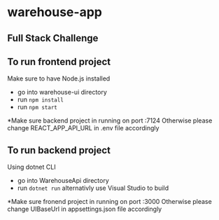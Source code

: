 # warehouse-app

## Full Stack Challenge

## To run frontend project

Make sure to have Node.js installed

- go into warehouse-ui directory
- run `npm install`
- run `npm start`

\*Make sure backend project in running on port :7124
Otherwise please change REACT_APP_API_URL in .env file accordingly

## To run backend project

Using dotnet CLI

- go into WarehouseApi directory
- run `dotnet run`
  alternativly use Visual Studio to build

\*Make sure fronend project in running on port :3000
Otherwise please change UIBaseUrl in appsettings.json file accordingly
